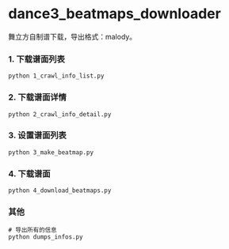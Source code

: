 # dance3_beatmaps_downloader
舞立方自制谱下载，导出格式：malody。

### 1. 下载谱面列表
```shell
python 1_crawl_info_list.py
```


### 2. 下载谱面详情
```shell
python 2_crawl_info_detail.py
```


### 3. 设置谱面列表
```shell
python 3_make_beatmap.py
```


### 4. 下载谱面
```shell
python 4_download_beatmaps.py
```

### 其他
```shell
# 导出所有的信息
python dumps_infos.py
```
